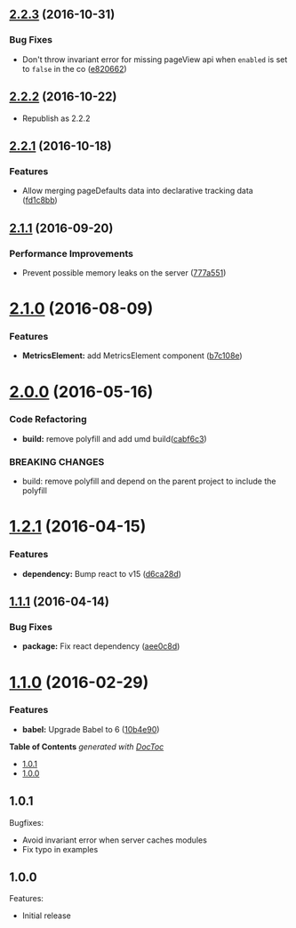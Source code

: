 <a name="2.2.3"></a>
## [2.2.3](https://github.com/nfl/react-metrics/compare/v2.2.2...v2.2.3) (2016-10-31)


### Bug Fixes

* Don't throw invariant error for missing pageView api when `enabled` is set to `false` in the co ([e820662](https://github.com/nfl/react-metrics/commit/e820662))



<a name="2.2.2"></a>
## [2.2.2](https://github.com/nfl/react-metrics/compare/v2.2.1...v2.2.2) (2016-10-22)

* Republish as 2.2.2

<a name="2.2.1"></a>
## [2.2.1](https://github.com/nfl/react-metrics/compare/v2.1.1...v2.2.1) (2016-10-18)


### Features

* Allow merging pageDefaults data into declarative tracking data ([fd1c8bb](https://github.com/nfl/react-metrics/commit/fd1c8bb))



<a name="2.1.1"></a>
## [2.1.1](https://github.com/nfl/react-metrics/compare/v2.1.0...v2.1.1) (2016-09-20)


### Performance Improvements

* Prevent possible memory leaks on the server ([777a551](https://github.com/nfl/react-metrics/commit/777a551))



<a name="2.1.0"></a>
# [2.1.0](https://github.com/nfl/react-metrics/compare/v2.0.0...v2.1.0) (2016-08-09)


### Features

* **MetricsElement:** add MetricsElement component ([b7c108e](https://github.com/nfl/react-metrics/commit/b7c108e))



<a name="2.0.0"></a>
# [2.0.0](https://github.com/nfl/react-metrics/compare/v1.2.1...v2.0.0) (2016-05-16)


### Code Refactoring

* **build:** remove polyfill and add umd build([cabf6c3](https://github.com/nfl/react-metrics/commit/cabf6c3))


### BREAKING CHANGES

* build: remove polyfill and depend on the parent project to include the polyfill



<a name="1.2.1"></a>
# [1.2.1](https://github.com/nfl/react-metrics/compare/1.1.1...v1.2.1) (2016-04-15)


### Features

* **dependency:** Bump react to v15 ([d6ca28d](https://github.com/nfl/react-metrics/commit/d6ca28d))




<a name="1.1.1"></a>
## [1.1.1](https://github.com/nfl/react-metrics/compare/1.1.0...v1.1.1) (2016-04-14)


### Bug Fixes

* **package:** Fix react dependency ([aee0c8d](https://github.com/nfl/react-metrics/commit/aee0c8d))



<a name="1.1.0"></a>
# [1.1.0](https://github.com/nfl/react-metrics/compare/1.0.1...v1.1.0) (2016-02-29)


### Features

* **babel:** Upgrade Babel to 6 ([10b4e90](https://github.com/nfl/react-metrics/commit/10b4e90))



<!-- START doctoc generated TOC please keep comment here to allow auto update -->
<!-- DON'T EDIT THIS SECTION, INSTEAD RE-RUN doctoc TO UPDATE -->
**Table of Contents**  *generated with [DocToc](https://github.com/thlorenz/doctoc)*

- [1.0.1](#101)
- [1.0.0](#100)

<!-- END doctoc generated TOC please keep comment here to allow auto update -->

## 1.0.1

Bugfixes:

  - Avoid invariant error when server caches modules
  - Fix typo in examples

## 1.0.0

Features:

  - Initial release
